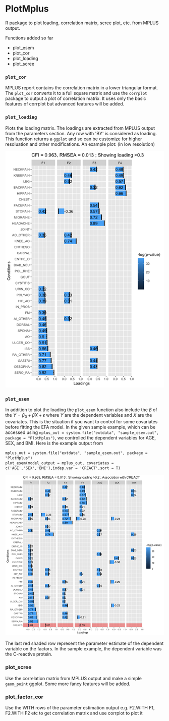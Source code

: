 # PlotMplus
R package to plot loading, correlation matrix, scree plot, etc. from MPLUS output. 

Functions added so far

* plot_esem
* plot_cor
* plot_loading
* plot_scree

### `plot_cor`
MPLUS report contains the correlation matrix in a lower triangular format. The `plot_cor` converts it to a full square matrix and use the `corrplot` package to output a plot of correlation matrix.
It uses only the basic features of corrplot but advanced features will be added. 

### `plot_loading`
Plots the loading matrix. The loadings are extracted from MPLUS output from the parameters section. Any row with 'BY' is considered as loading. This function returns a `ggplot` and so can be customize for higher resoluation and other modifications. An example plot: (in low resolution)

![](inst/extdata/loading_example.png)

### `plot_esem`

In addition to plot the loading the `plot_esem` function also include the $\beta$ of the $Y=\beta_0 + \beta X + \epsilon$ where $Y$ are the dependent variables and $X$ are the covariates. This is the situation if you want to control for some covariates before fitting the EFA model. In the given sample example, which can be accessed using `mplus_out = system.file("extdata", "sample_esem.out", package = "PlotMplus")`, we controlled the dependent variables for AGE, SEX, and BMI. Here is the example output from 

```
mplus_out = system.file("extdata", "sample_esem.out", package = "PlotMplus")
plot_esem(model_output = mplus_out, covariates = c('AGE','SEX','BMI'),indep.var = 'CREACT',sort = T)
```

![](inst/extdata/esem_example.png)

The last red shaded row represent the parameter estimate of the dependent variable on the factors. In the sample example, the dependent variable was the C-reactive protein. 

### plot_scree

Use the correlation matrix from MPLUS output and make a simple `geom_point` ggplot. Some more fancy features will be added. 

### plot_factor_cor

Use the WITH rows of the parameter estimation output e.g. F2.WITH F1, F2.WITH F2 etc to get correlation matrix and use corrplot to plot it


